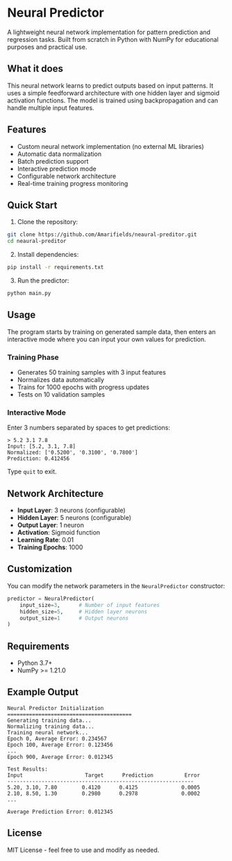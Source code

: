 # Neural Predictor

A lightweight neural network implementation for pattern prediction and regression tasks. Built from scratch in Python with NumPy for educational purposes and practical use.

## What it does

This neural network learns to predict outputs based on input patterns. It uses a simple feedforward architecture with one hidden layer and sigmoid activation functions. The model is trained using backpropagation and can handle multiple input features.

## Features

- Custom neural network implementation (no external ML libraries)
- Automatic data normalization
- Batch prediction support
- Interactive prediction mode
- Configurable network architecture
- Real-time training progress monitoring

## Quick Start

1. Clone the repository:

```bash
git clone https://github.com/Amarifields/neaural-preditor.git
cd neaural-preditor
```

2. Install dependencies:

```bash
pip install -r requirements.txt
```

3. Run the predictor:

```bash
python main.py
```

## Usage

The program starts by training on generated sample data, then enters an interactive mode where you can input your own values for prediction.

### Training Phase

- Generates 50 training samples with 3 input features
- Normalizes data automatically
- Trains for 1000 epochs with progress updates
- Tests on 10 validation samples

### Interactive Mode

Enter 3 numbers separated by spaces to get predictions:

```
> 5.2 3.1 7.8
Input: [5.2, 3.1, 7.8]
Normalized: ['0.5200', '0.3100', '0.7800']
Prediction: 0.412456
```

Type `quit` to exit.

## Network Architecture

- **Input Layer**: 3 neurons (configurable)
- **Hidden Layer**: 5 neurons (configurable)
- **Output Layer**: 1 neuron
- **Activation**: Sigmoid function
- **Learning Rate**: 0.01
- **Training Epochs**: 1000

## Customization

You can modify the network parameters in the `NeuralPredictor` constructor:

```python
predictor = NeuralPredictor(
    input_size=3,      # Number of input features
    hidden_size=5,     # Hidden layer neurons
    output_size=1      # Output neurons
)
```

## Requirements

- Python 3.7+
- NumPy >= 1.21.0

## Example Output

```
Neural Predictor Initialization
========================================
Generating training data...
Normalizing training data...
Training neural network...
Epoch 0, Average Error: 0.234567
Epoch 100, Average Error: 0.123456
...
Epoch 900, Average Error: 0.012345

Test Results:
Input                    Target      Prediction          Error
------------------------------------------------------------
5.20, 3.10, 7.80        0.4120      0.4125              0.0005
2.10, 8.50, 1.30        0.2980      0.2978              0.0002
...

Average Prediction Error: 0.012345
```

## License

MIT License - feel free to use and modify as needed.
